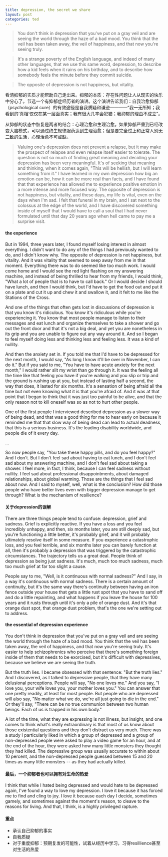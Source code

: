```yaml
---
title: depression, the secret we share
layout: post
categories: ted
---
```


>You don't think in depression that you've put on a gray veil and are seeing the world through the haze of a bad mood. You think that the veil has been taken away, the veil of happiness, and that now you're seeing truly. 

>It's a strange poverty of the English language, and indeed of many other languages, that we use this same word, depression, to describe how a kid feels when it rains on his birthday, and to describe how somebody feels the minute before they commit suicide.

>The opposite of depression is not happiness, but vitality.

看清抑郁的实质才能帮助自己走出来。抑郁的本质：存在性问题让人从现实的快乐中分心了。节选一个有抑郁症经历者的演讲。这个演讲告诉我们：自我治愈抑郁（psychological cure）的有效途径是自我质疑和谦逊————“我一无所知；我看到的‘真相’仅仅在某一层面真实；我有很大几率会犯错；我抑郁的理由不成立”。

从抑郁的状态中恢复是两者的结合：心理治愈和生理治愈。如果抑郁严重到已经改变大脑模式，可以通过终生规律服药达到生理治愈；但是要完全过上和正常人别无二致的生活，心理治愈不可或缺。


>Valuing one's depression does not prevent a relapse, but it may make the prospect of relapse and even relapse itself easier to tolerate. The question is not so much of finding great meaning and deciding your depression has been very meaningful. It's of seeking that meaning and thinking, when it comes again, "This will be hellish, but I will learn something from it." I have learned in my own depression how big an emotion can be, how it can be more real than facts, and I have found that that experience has allowed me to experience positive emotion in a more intense and more focused way. The opposite of depression is not happiness, but vitality, and these days, my life is vital, even on the days when I'm sad. I felt that funeral in my brain, and I sat next to the colossus at the edge of the world, and I have discovered something inside of myself that I would have to call a soul that I had never formulated until that day 20 years ago when hell came to pay me a surprise visit.


#### the experience

But in 1994, three years later, I found myself losing interest in almost everything. I didn't want to do any of the things I had previously wanted to do, and I didn't know why. The opposite of depression is not happiness, but vitality. And it was vitality that seemed to seep away from me in that moment. Everything there was to do seemed like too much work. I would come home and I would see the red light flashing on my answering machine, and instead of being thrilled to hear from my friends, I would think, "What a lot of people that is to have to call back." Or I would decide I should have lunch, and then I would think, but I'd have to get the food out and put it on a plate and cut it up and chew it and swallow it, and it felt to me like the Stations of the Cross.

And one of the things that often gets lost in discussions of depression is that you know it's ridiculous. You know it's ridiculous while you're experiencing it. You know that most people manage to listen to their messages and eat lunch and organize themselves to take a shower and go out the front door and that it's not a big deal, and yet you are nonetheless in its grip and you are unable to figure out any way around it. And so I began to feel myself doing less and thinking less and feeling less. It was a kind of nullity.

And then the anxiety set in. If you told me that I'd have to be depressed for the next month, I would say, "As long I know it'll be over in November, I can do it." But if you said to me, "You have to have acute anxiety for the next month," I would rather slit my wrist than go through it. It was the feeling all the time like that feeling you have if you're walking and you slip or trip and the ground is rushing up at you, but instead of lasting half a second, the way that does, it lasted for six months. It's a sensation of being afraid all the time but not even knowing what it is that you're afraid of. And it was at that point that I began to think that it was just too painful to be alive, and that the only reason not to kill oneself was so as not to hurt other people.

One of the first people I interviewed described depression as a slower way of being dead, and that was a good thing for me to hear early on because it reminded me that that slow way of being dead can lead to actual deadness, that this is a serious business. It's the leading disability worldwide, and people die of it every day.

...

So now people say, "You take these happy pills, and do you feel happy?" And I don't. But I don't feel sad about having to eat lunch, and I don't feel sad about my answering machine, and I don't feel sad about taking a shower. I feel more, in fact, I think, because I can feel sadness without nullity. I feel sad about professional disappointments, about damaged relationships, about global warming. Those are the things that I feel sad about now. And I said to myself, well, what is the conclusion? How did those people who have better lives even with bigger depression manage to get through? What is the mechanism of resilience?


#### 关于depression的误解

There are three things people tend to confuse: depression, grief and sadness. Grief is explicitly reactive. If you have a loss and you feel incredibly unhappy, and then, six months later, you are still deeply sad, but you're functioning a little better, it's probably grief, and it will probably ultimately resolve itself in some measure. If you experience a catastrophic loss, and you feel terrible, and six months later you can barely function at all, then it's probably a depression that was triggered by the catastrophic circumstances. The trajectory tells us a great deal. People think of depression as being just sadness. It's much, much too much sadness, much too much grief at far too slight a cause.

People say to me, "Well, is it continuous with normal sadness?" And I say, in a way it's continuous with normal sadness. There is a certain amount of continuity, but it's the same way there's continuity between having an iron fence outside your house that gets a little rust spot that you have to sand off and do a little repainting, and what happens if you leave the house for 100 years and it rusts through until it's only a pile of orange dust. And it's that orange dust spot, that orange dust problem, that's the one we're setting out to address.


#### the essential of depression experience

You don't think in depression that you've put on a gray veil and are seeing the world through the haze of a bad mood. You think that the veil has been taken away, the veil of happiness, and that now you're seeing truly. It's easier to help schizophrenics who perceive that there's something foreign inside of them that needs to be exorcised, but it's difficult with depressives, because we believe we are seeing the truth.

But the truth lies. I became obsessed with that sentence: "But the truth lies." And I discovered, as I talked to depressive people, that they have many delusional perceptions. People will say, "No one loves me." And you say, "I love you, your wife loves you, your mother loves you." You can answer that one pretty readily, at least for most people. But people who are depressed will also say, "No matter what we do, we're all just going to die in the end." Or they'll say, "There can be no true communion between two human beings. Each of us is trapped in his own body." 

A lot of the time, what they are expressing is not illness, but insight, and one comes to think what's really extraordinary is that most of us know about those existential questions and they don't distract us very much. There was a study I particularly liked in which a group of depressed and a group of non-depressed people were asked to play a video game for an hour, and at the end of the hour, they were asked how many little monsters they thought they had killed. The depressive group was usually accurate to within about 10 percent, and the non-depressed people guessed between 15 and 20 times as many little monsters -- as they had actually killed.


#### 最后，一个抑郁者也可以拥有对生命的热爱

I think that while I hated being depressed and would hate to be depressed again, I've found a way to love my depression. I love it because it has forced me to find and cling to joy. I love it because each day I decide, sometimes gamely, and sometimes against the moment's reason, to cleave to the reasons for living. And that, I think, is a highly privileged rapture.


#### 重点

* 承认自己抑郁的事实
* 自我质疑
* 对于重度抑郁：预期复发的可能性，试着从经历中学习，习得resillience甚至对生活的热爱